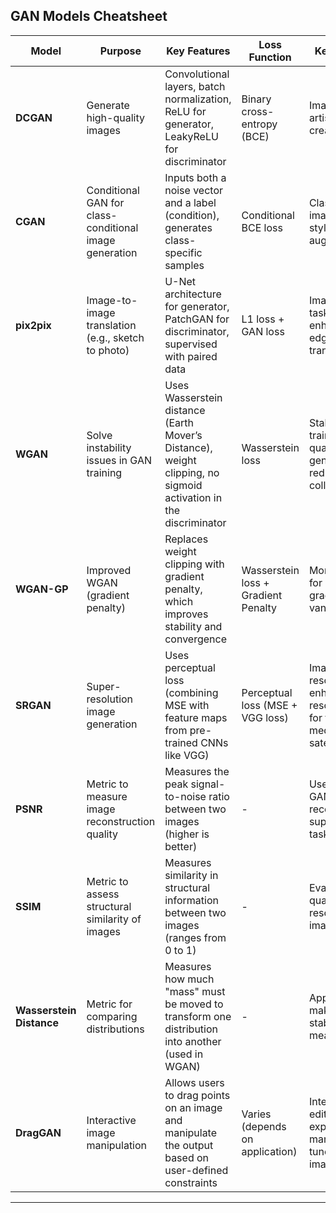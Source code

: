 
## GAN Models Cheatsheet

| **Model**        | **Purpose**                                           | **Key Features**                                                                                                   | **Loss Function**                         | **Key Applications**                                                                                          |
|------------------|-------------------------------------------------------|--------------------------------------------------------------------------------------------------------------------|-------------------------------------------|----------------------------------------------------------------------------------------------------------------|
| **DCGAN**        | Generate high-quality images                          | Convolutional layers, batch normalization, ReLU for generator, LeakyReLU for discriminator                         | Binary cross-entropy (BCE)                | Image generation, artistic content creation                                                                   |
| **CGAN**         | Conditional GAN for class-conditional image generation| Inputs both a noise vector and a label (condition), generates class-specific samples                               | Conditional BCE loss                      | Class-conditional image generation, style transfer, data augmentation                                          |
| **pix2pix**      | Image-to-image translation (e.g., sketch to photo)     | U-Net architecture for generator, PatchGAN for discriminator, supervised with paired data                          | L1 loss + GAN loss                        | Image-to-image tasks like photo enhancement, edge-to-photo translation                                         |
| **WGAN**         | Solve instability issues in GAN training               | Uses Wasserstein distance (Earth Mover’s Distance), weight clipping, no sigmoid activation in the discriminator     | Wasserstein loss                         | Stable GAN training, high-quality image generation, reduces mode collapse                                      |
| **WGAN-GP**      | Improved WGAN (gradient penalty)                      | Replaces weight clipping with gradient penalty, which improves stability and convergence                           | Wasserstein loss + Gradient Penalty       | More stable training for GANs, reducing gradient vanishing/explosion                                           |
| **SRGAN**        | Super-resolution image generation                     | Uses perceptual loss (combining MSE with feature maps from pre-trained CNNs like VGG)                              | Perceptual loss (MSE + VGG loss)          | Image super-resolution, enhancing low-resolution images for tasks like medical imaging, satellite imaging       |
| **PSNR**         | Metric to measure image reconstruction quality        | Measures the peak signal-to-noise ratio between two images (higher is better)                                      | -                                         | Used to evaluate GANs in image reconstruction and super-resolution tasks                                       |
| **SSIM**         | Metric to assess structural similarity of images       | Measures similarity in structural information between two images (ranges from 0 to 1)                              | -                                         | Evaluating visual quality in super-resolution and image restoration                                            |
| **Wasserstein Distance** | Metric for comparing distributions                | Measures how much "mass" must be moved to transform one distribution into another (used in WGAN)                    | -                                         | Applied in WGAN to make training more stable and meaningful                                                     |
| **DragGAN**      | Interactive image manipulation                        | Allows users to drag points on an image and manipulate the output based on user-defined constraints                 | Varies (depends on application)           | Interactive photo editing, facial expression manipulation, fine-tuned control over image generation             |

---
